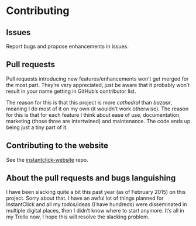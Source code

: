 # Contributing

## Issues

Report bugs and propose enhancements in issues.

## Pull requests

Pull requests introducing new features/enhancements won’t get merged for the most part. They’re very appreciated, just be aware that it probably won’t result in your name getting in GitHub’s contributor list.

The reason for this is that this project is more *cathedral* than *bazaar*, meaning I do most of it on my own (it wouldn’t work otherwise). The reason for this is that for each feature I think about ease of use, documentation, marketing (those three are intertwined) and maintenance. The code ends up being just a tiny part of it.

## Contributing to the website

See the [instantclick-website](https://github.com/dieulot/instantclick-website) repo.

## About the pull requests and bugs languishing

I have been slacking quite a bit this past year (as of February 2015) on this project. Sorry about that. I have an awful lot of things planned for InstantClick and all my todos/ideas (I have hundreds) were disseminated in multiple digital places, then I didn’t know where to start anymore. It’s all in my Trello now, I hope this will resolve the slacking problem.
